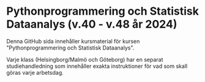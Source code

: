 # Pythonprogrammering och Statistisk Dataanalys (v.40 - v.48 år 2024)
Denna GitHub sida innehåller kursmaterial för kursen "Pythonprogrammering och Statistisk Dataanalys".

Varje klass (Helsingborg/Malmö och Göteborg) har en separat studiehandledning som innehåller exakta instruktioner för vad som skall göras varje arbetsdag.